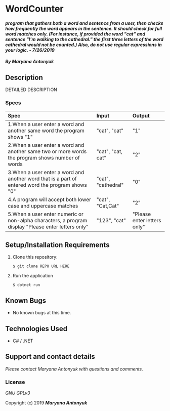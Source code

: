 # WordCounter

#### _program that gathers both a word and sentence from a user, then checks how frequently the word appears in the sentence. It should check for full word matches only. (For instance, if provided the word "cat" and sentence "I'm walking to the cathedral." the first three letters of the word cathedral would not be counted.) Also, do not use regular expressions in your logic. - 7/26/2019_

#### _By **Maryana Antonyuk**_

## Description

DETAILED DESCRIPTION

### Specs
| Spec | Input | Output |
| :-------------     | :------------- | :------------- |
| 1.When a user enter a word and another same word the program shows "1" | "cat", "cat" | "1" |
| 2.When a user enter a word and another same two or more words the program shows number of words | "cat", "cat, cat" | "2" |
| 3.When a user enter a word and another word that is a part of entered word the program shows "0" | "cat", "cathedral" | "0" |
| 4.A program will accept both lower case and uppercase matches|"cat", "Cat,Cat" | "2" |
| 5.When a user enter numeric or non-alpha characters, a program display "Please enter letters only" | "123", "cat" | "Please enter letters only" |

## Setup/Installation Requirements

1. Clone this repository:
    ```
    $ git clone REPO URL HERE
    ```
2. Run the application
    ```
    $ dotnet run
    ```

## Known Bugs
* No known bugs at this time.

## Technologies Used
* C# / .NET

## Support and contact details

_Please contact Maryana Antonyuk with questions and comments._

### License

*GNU GPLv3*

Copyright (c) 2019 **_Maryana Antonyuk_**
